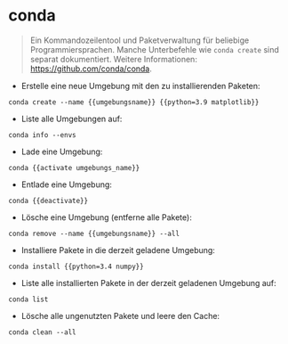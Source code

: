 # conda

> Ein Kommandozeilentool und Paketverwaltung für beliebige Programmiersprachen.
> Manche Unterbefehle wie `conda create` sind separat dokumentiert.
> Weitere Informationen: <https://github.com/conda/conda>.

- Erstelle eine neue Umgebung mit den zu installierenden Paketen:

`conda create --name {{umgebungsname}} {{python=3.9 matplotlib}}`

- Liste alle Umgebungen auf:

`conda info --envs`

- Lade eine Umgebung:

`conda {{activate umgebungs_name}}`

- Entlade eine Umgebung:

`conda {{deactivate}}`

- Lösche eine Umgebung (entferne alle Pakete):

`conda remove --name {{umgebungsname}} --all`

- Installiere Pakete in die derzeit geladene Umgebung:

`conda install {{python=3.4 numpy}}`

- Liste alle installierten Pakete in der derzeit geladenen Umgebung auf:

`conda list`

- Lösche alle ungenutzten Pakete und leere den Cache:

`conda clean --all`
